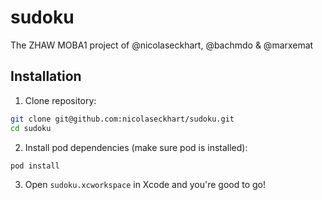 # sudoku

The ZHAW MOBA1 project of @nicolaseckhart, @bachmdo & @marxemat

## Installation

1. Clone repository:

```bash
git clone git@github.com:nicolaseckhart/sudoku.git
cd sudoku
```

2. Install pod dependencies (make sure pod is installed):

```bash
pod install
```

3. Open `sudoku.xcworkspace` in Xcode and you're good to go!




